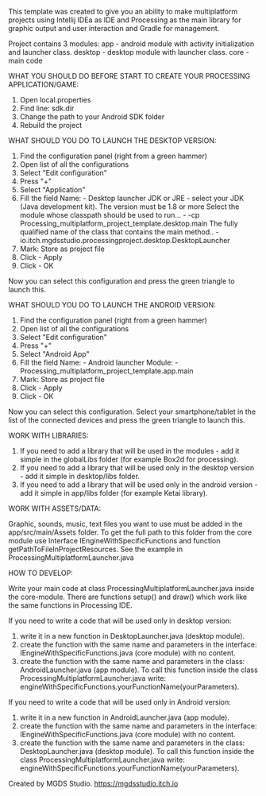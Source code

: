 

This template was created to give you an ability to make multiplatform projects using Intellij IDEa as IDE and Processing as the main library for graphic output and user interaction and Gradle for management.

Project contains 3 modules:
app - android module with activity initialization and launcher class.
desktop - desktop module with launcher class.
core - main code

WHAT YOU SHOULD DO BEFORE START TO CREATE YOUR PROCESSING APPLICATION/GAME:

1) Open local.properties
2) Find line: sdk.dir
3) Change the path to your Android SDK folder
4) Rebuild the project

WHAT SHOULD YOU DO TO LAUNCH THE DESKTOP VERSION:

1) Find the configuration panel (right from a green hammer)
2) Open list of all the configurations
3) Select "Edit configuration"
4) Press "+"
5) Select "Application"
6) Fill the field 
Name: - Desktop launcher
JDK or JRE - select your JDK (Java development kit). The version must be 1.8 or more
Select the module whose classpath should be used to run... - -cp Processing_multiplatform_project_template.desktop.main
The fully qualified name of the class that contains the main method.. - io.itch.mgdsstudio.processingproject.desktop.DesktopLauncher
7) Mark: Store as project file
8) Click - Apply
9) Click - OK

Now you can select this configuration and press the green triangle to launch this.

WHAT SHOULD YOU DO TO LAUNCH THE ANDROID VERSION:

1) Find the configuration panel (right from a green hammer)
2) Open list of all the configurations
3) Select "Edit configuration"
4) Press "+"
5) Select "Android App"
6) Fill the field
   Name: - Android launcher
   Module: - Processing_multiplatform_project_template.app.main
7) Mark: Store as project file
8) Click - Apply
9) Click - OK

Now you can select this configuration. Select your smartphone/tablet in the list of the connected devices and press the green triangle to launch this.

WORK WITH LIBRARIES:

1) If you need to add a library that will be used in the modules - add it simple in the globalLibs folder (for example Box2d for processing).
2) If you need to add a library that will be used only in the desktop version - add it simple in desktop/libs folder.
3) If you need to add a library that will be used only in the android version - add it simple in app/libs folder (for example Ketai library).

WORK WITH ASSETS/DATA:

Graphic, sounds, music, text files you want to use must be added in the app/src/main/Assets folder. To get the full path to this folder from the core module use Interface IEngineWithSpecificFunctions and function getPathToFileInProjectResources. See the example in ProcessingMultiplatformLauncher.java

HOW TO DEVELOP:

Write your main code at class ProcessingMultiplatformLauncher.java inside the core-module. There are functions setup() and draw() which work like the same functions in Processing IDE.

If you need to write a code that will be used only in desktop version: 
1) write it in a new function in DesktopLauncher.java (desktop module).  
2) create the function with the same name and parameters in the interface: IEngineWithSpecificFunctions.java (core module) with no content.
3) create the function with the same name and parameters in the class: AndroidLauncher.java (app module).
To call this function inside the class ProcessingMultiplatformLauncher.java write: engineWithSpecificFunctions.yourFunctionName(yourParameters).

If you need to write a code that will be used only in Android version:
1) write it in a new function in AndroidLauncher.java (app module).
2) create the function with the same name and parameters in the interface: IEngineWithSpecificFunctions.java (core module) with no content.
3) create the function with the same name and parameters in the class: DesktopLauncher.java (desktop module).
   To call this function inside the class ProcessingMultiplatformLauncher.java write: engineWithSpecificFunctions.yourFunctionName(yourParameters).

Created by MGDS Studio. https://mgdsstudio.itch.io